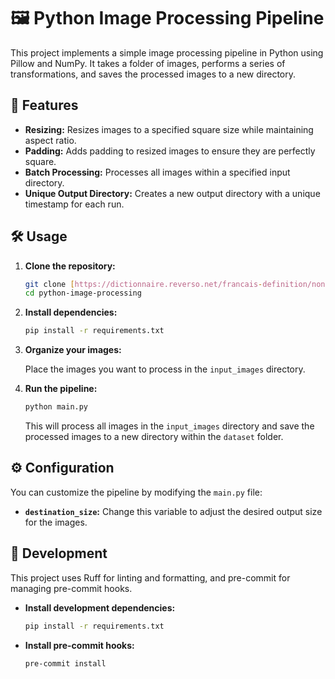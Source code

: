 # 🖼️ Python Image Processing Pipeline

This project implements a simple image processing pipeline in Python using Pillow and NumPy. It takes a folder of images, performs a series of transformations, and saves the processed images to a new directory.

## 🚀 Features

* **Resizing:** Resizes images to a specified square size while maintaining aspect ratio.
* **Padding:** Adds padding to resized images to ensure they are perfectly square.
* **Batch Processing:** Processes all images within a specified input directory.
* **Unique Output Directory:**  Creates a new output directory with a unique timestamp for each run.

## 🛠️ Usage

1. **Clone the repository:**

   ```bash
   git clone [https://dictionnaire.reverso.net/francais-definition/non+valide](https://dictionnaire.reverso.net/francais-definition/non+valide)
   cd python-image-processing
   ```

2.  **Install dependencies:**

    ```bash
    pip install -r requirements.txt
    ```

3.  **Organize your images:**

    Place the images you want to process in the `input_images` directory.

4.  **Run the pipeline:**

    ```bash
    python main.py
    ```

    This will process all images in the `input_images` directory and save the processed images to a new directory within the `dataset` folder.

## ⚙️ Configuration

You can customize the pipeline by modifying the `main.py` file:

  * **`destination_size`:**  Change this variable to adjust the desired output size for the images.

## 🤖 Development

This project uses Ruff for linting and formatting, and pre-commit for managing pre-commit hooks.

  * **Install development dependencies:**

    ```bash
    pip install -r requirements.txt
    ```

  * **Install pre-commit hooks:**

    ```bash
    pre-commit install
    ```
